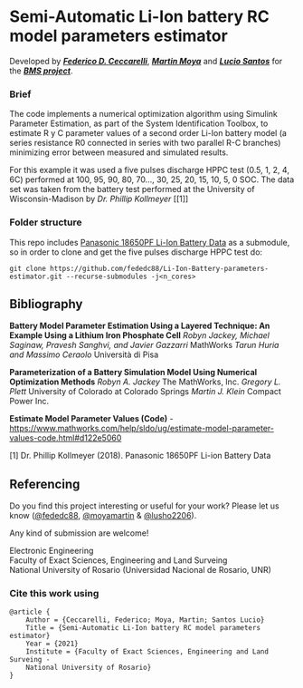 # Semi-Automatic Li-Ion battery RC model parameters estimator

Developed by ***[Federico D. Ceccarelli](https://github.com/fededc88)***, ***[Martin Moya](https://github.com/moyamartin)***
and ***[Lucio Santos](https://github.com/lusho2206)*** for the ***[BMS project](https://github.com/fededc88/bms_unr)***.

### Brief

The code implements a numerical optimization algorithm using Simulink Parameter 
Estimation, as part of the System Identification Toolbox, to estimate R y C 
parameter values of a second order Li-Ion  battery model 
(a series resistance R0 connected in series with two parallel R-C branches)
minimizing error between measured and simulated results.

For this example it was used a five pulses discharge HPPC test (0.5, 1, 2, 4, 
6C) performed at 100, 95, 90, 80, 70..., 30, 25, 20, 15, 10, 5, 0 SOC.
The data set was taken from the battery test performed at the University of 
Wisconsin-Madison by *Dr. Phillip Kollmeyer* [[1]]

### Folder structure

This repo includes [Panasonic 18650PF Li-Ion Battery Data](https://github.com/fededc88/Panasonic-18650PF-Data) as a submodule, so in order to clone and get the five pulses discharge HPPC test do:

```
git clone https://github.com/fededc88/Li-Ion-Battery-parameters-estimator.git --recurse-submodules -j<n_cores>
```

## Bibliography

**Battery Model Parameter Estimation Using a Layered Technique: An Example Using a Lithium Iron Phosphate Cell**
*Robyn Jackey, Michael Saginaw, Pravesh Sanghvi, and Javier Gazzarri*
MathWorks
*Tarun Huria and Massimo Ceraolo*
Università di Pisa

**Parameterization of a Battery Simulation Model Using Numerical Optimization Methods**
*Robyn A. Jackey*
The MathWorks, Inc.
*Gregory L. Plett*
University of Colorado at Colorado Springs
*Martin J. Klein*
Compact Power Inc.

**Estimate Model Parameter Values (Code)** - https://www.mathworks.com/help/sldo/ug/estimate-model-parameter-values-code.html#d122e5060

<a id="1">[1]</a> 
Dr. Phillip Kollmeyer (2018). 
Panasonic 18650PF Li-ion Battery Data

## Referencing

Do you find this project interesting or useful for your work? Please let us know 
([@fededc88](https://github.com/fededc88), [@moyamartin](https://github.com/moyamartin) & [@lusho2206](https://github.com/lusho2206)).

Any kind of submission are welcome!

Electronic Engineering\
Faculty of Exact Sciences, Engineering and Land Surveing\
National University of Rosario (Universidad Nacional de Rosario, UNR)

### Cite this work using

```
@article {
    Author = {Ceccarelli, Federico; Moya, Martin; Santos Lucio}
    Title = {Semi-Automatic Li-Ion battery RC model parameters estimator}
    Year = {2021}
    Institute = {Faculty of Exact Sciences, Engineering and Land Surveing -
    National University of Rosario}
}
